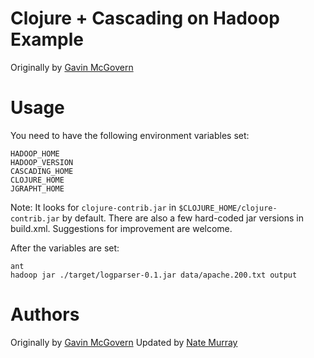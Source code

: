 Clojure + Cascading on Hadoop Example
=====================================

Originally by [Gavin McGovern](http://www.machinelake.com/2009/07/02/cascadings-logparser-example-in-clojure/)

Usage
=====

You need to have the following environment variables set:

    HADOOP_HOME
    HADOOP_VERSION
    CASCADING_HOME
    CLOJURE_HOME
    JGRAPHT_HOME

Note: It looks for `clojure-contrib.jar` in `$CLOJURE_HOME/clojure-contrib.jar`
by default. There are also a few hard-coded jar versions in build.xml.
Suggestions for improvement are welcome.

After the variables are set:

    ant
    hadoop jar ./target/logparser-0.1.jar data/apache.200.txt output

Authors
=======
Originally by [Gavin McGovern](http://www.machinelake.com/2009/07/02/cascadings-logparser-example-in-clojure/)
Updated by [Nate Murray](http://www.xcombinator.com)
